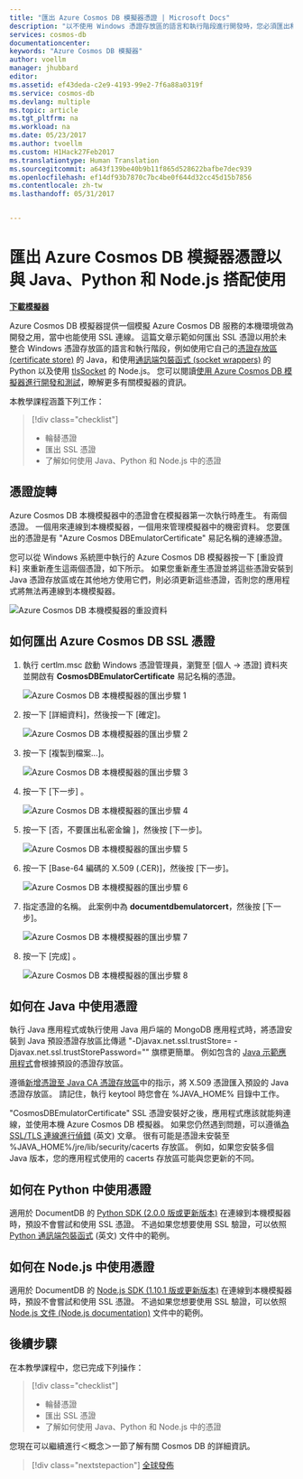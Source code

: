 ```yaml
---
title: "匯出 Azure Cosmos DB 模擬器憑證 | Microsoft Docs"
description: "以不使用 Windows 憑證存放區的語言和執行階段進行開發時，您必須匯出和管理 SSL 憑證。 這篇文章提供逐步指示。"
services: cosmos-db
documentationcenter: 
keywords: "Azure Cosmos DB 模擬器"
author: voellm
manager: jhubbard
editor: 
ms.assetid: ef43deda-c2e9-4193-99e2-7f6a88a0319f
ms.service: cosmos-db
ms.devlang: multiple
ms.topic: article
ms.tgt_pltfrm: na
ms.workload: na
ms.date: 05/23/2017
ms.author: tvoellm
ms.custom: H1Hack27Feb2017
ms.translationtype: Human Translation
ms.sourcegitcommit: a643f139be40b9b11f865d528622bafbe7dec939
ms.openlocfilehash: ef14df93b7870c7bc4be0f644d32cc45d15b7856
ms.contentlocale: zh-tw
ms.lasthandoff: 05/31/2017


---
```


# <a name="export-the-azure-cosmos-db-emulator-certificates-for-use-with-java-python-and-nodejs"></a>匯出 Azure Cosmos DB 模擬器憑證以與 Java、Python 和 Node.js 搭配使用

[**下載模擬器**](https://aka.ms/documentdb-emulator)

Azure Cosmos DB 模擬器提供一個模擬 Azure Cosmos DB 服務的本機環境做為開發之用，當中也能使用 SSL 連線。 這篇文章示範如何匯出 SSL 憑證以用於未整合 Windows 憑證存放區的語言和執行階段，例如使用它自己的[憑證存放區 (certificate store)](https://docs.oracle.com/cd/E19830-01/819-4712/ablqw/index.html) 的 Java，和使用[通訊端包裝函式 (socket wrappers)](https://docs.python.org/2/library/ssl.html) 的 Python 以及使用 [tlsSocket](https://nodejs.org/api/tls.html#tls_tls_connect_options_callback) 的 Node.js。 您可以閱讀[使用 Azure Cosmos DB 模擬器進行開發和測試](./local-emulator.md)，瞭解更多有關模擬器的資訊。

本教學課程涵蓋下列工作：

> [!div class="checklist"]
> * 輪替憑證
> * 匯出 SSL 憑證
> * 了解如何使用 Java、Python 和 Node.js 中的憑證

## <a name="certification-rotation"></a>憑證旋轉

Azure Cosmos DB 本機模擬器中的憑證會在模擬器第一次執行時產生。 有兩個憑證。 一個用來連線到本機模擬器，一個用來管理模擬器中的機密資料。 您要匯出的憑證是有 "Azure Cosmos DBEmulatorCertificate" 易記名稱的連線憑證。

您可以從 Windows 系統匣中執行的 Azure Cosmos DB 模擬器按一下 [重設資料] 來重新產生這兩個憑證，如下所示。 如果您重新產生憑證並將這些憑證安裝到 Java 憑證存放區或在其他地方使用它們，則必須更新這些憑證，否則您的應用程式將無法再連線到本機模擬器。

![Azure Cosmos DB 本機模擬器的重設資料](./media/local-emulator/database-local-emulator-reset-data.png)

## <a name="how-to-export-the-azure-cosmos-db-ssl-certificate"></a>如何匯出 Azure Cosmos DB SSL 憑證

1. 執行 certlm.msc 啟動 Windows 憑證管理員，瀏覽至 [個人 -> 憑證] 資料夾並開啟有 **CosmosDBEmulatorCertificate** 易記名稱的憑證。

    ![Azure Cosmos DB 本機模擬器的匯出步驟 1](./media/local-emulator/database-local-emulator-export-step-1.png)

2. 按一下 [詳細資料]，然後按一下 [確定]。

    ![Azure Cosmos DB 本機模擬器的匯出步驟 2](./media/local-emulator/database-local-emulator-export-step-2.png)

3. 按一下 [複製到檔案...]。

    ![Azure Cosmos DB 本機模擬器的匯出步驟 3](./media/local-emulator/database-local-emulator-export-step-3.png)

4. 按一下 [下一步] 。

    ![Azure Cosmos DB 本機模擬器的匯出步驟 4](./media/local-emulator/database-local-emulator-export-step-4.png)

5. 按一下 [否，不要匯出私密金鑰 ]，然後按 [下一步]。

    ![Azure Cosmos DB 本機模擬器的匯出步驟 5](./media/local-emulator/database-local-emulator-export-step-5.png)

6. 按一下 [Base-64 編碼的 X.509 (.CER)]，然後按 [下一步]。

    ![Azure Cosmos DB 本機模擬器的匯出步驟 6](./media/local-emulator/database-local-emulator-export-step-6.png)

7. 指定憑證的名稱。 此案例中為 **documentdbemulatorcert**，然後按 [下一步]。

    ![Azure Cosmos DB 本機模擬器的匯出步驟 7](./media/local-emulator/database-local-emulator-export-step-7.png)

8. 按一下 [完成] 。

    ![Azure Cosmos DB 本機模擬器的匯出步驟 8](./media/local-emulator/database-local-emulator-export-step-8.png)

## <a name="how-to-use-the-certificate-in-java"></a>如何在 Java 中使用憑證

執行 Java 應用程式或執行使用 Java 用戶端的 MongoDB 應用程式時，將憑證安裝到 Java 預設憑證存放區比傳遞 "-Djavax.net.ssl.trustStore=<keystore> -Djavax.net.ssl.trustStorePassword="<password>" 旗標更簡單。 例如包含的 [Java 示範應用程式](https://localhost:8081/_explorer/index.html)會根據預設的憑證存放區。

遵循[新增憑證至 Java CA 憑證存放區](https://docs.microsoft.com/azure/java-add-certificate-ca-store)中的指示，將 X.509 憑證匯入預設的 Java 憑證存放區。 請記住，執行 keytool 時您會在 %JAVA_HOME% 目錄中工作。

"CosmosDBEmulatorCertificate" SSL 憑證安裝好之後，應用程式應該就能夠連線，並使用本機 Azure Cosmos DB 模擬器。 如果您仍然遇到問題，可以遵循[為 SSL/TLS 連線進行偵錯](http://docs.oracle.com/javase/7/docs/technotes/guides/security/jsse/ReadDebug.html) (英文) 文章。 很有可能是憑證未安裝至 %JAVA_HOME%/jre/lib/security/cacerts 存放區。 例如，如果您安裝多個 Java 版本，您的應用程式使用的 cacerts 存放區可能與您更新的不同。

## <a name="how-to-use-the-certificate-in-python"></a>如何在 Python 中使用憑證

適用於 DocumentDB 的 [Python SDK (2.0.0 版或更新版本)](documentdb-sdk-python.md) 在連線到本機模擬器時，預設不會嘗試和使用 SSL 憑證。 不過如果您想要使用 SSL 驗證，可以依照 [Python 通訊端包裝函式](https://docs.python.org/2/library/ssl.html) (英文) 文件中的範例。

## <a name="how-to-use-the-certificate-in-nodejs"></a>如何在 Node.js 中使用憑證

適用於 DocumentDB 的 [Node.js SDK (1.10.1 版或更新版本)](documentdb-sdk-node.md) 在連線到本機模擬器時，預設不會嘗試和使用 SSL 憑證。 不過如果您想要使用 SSL 驗證，可以依照 [Node.js 文件 (Node.js documentation)](https://nodejs.org/api/tls.html#tls_tls_connect_options_callback) 文件中的範例。

## <a name="next-steps"></a>後續步驟

在本教學課程中，您已完成下列操作：

> [!div class="checklist"]
> * 輪替憑證
> * 匯出 SSL 憑證
> * 了解如何使用 Java、Python 和 Node.js 中的憑證

您現在可以繼續進行＜概念＞一節了解有關 Cosmos DB 的詳細資訊。

> [!div class="nextstepaction"]
> [全球發佈](distribute-data-globally.md) 

